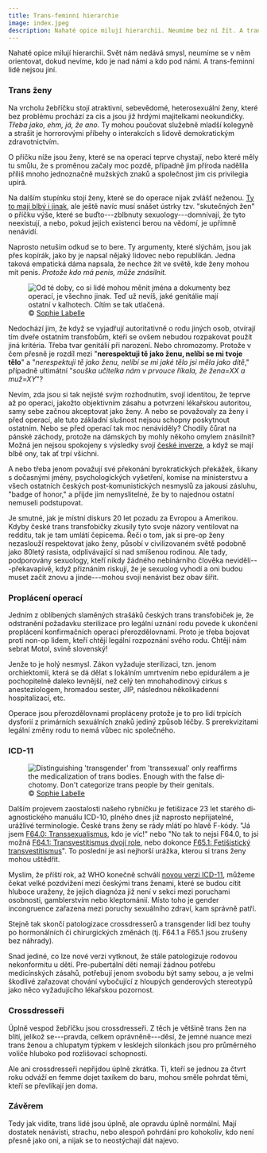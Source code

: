```yaml
---
title: Trans-feminní hierarchie
image: index.jpeg
description: Nahaté opice milují hierarchii. Neumíme bez ní žít. A trans-feminní lidé nejsou jiní.
---
```


Nahaté opice milují hierarchii. Svět nám nedává smysl, neumíme se v něm orientovat, dokud nevíme, kdo je nad námi a kdo pod námi. A trans-feminní lidé nejsou jiní.

### Trans ženy

Na vrcholu žebříčku stojí atraktivní, sebevědomé, heterosexuální ženy, které bez problému prochází za cis a jsou již hrdými majitelkami neokundičky. *Třeba jako, ehm, já, že ano.* Ty mohou poučovat služebně mladší kolegyně a strašit je horrorovými příbehy o interakcích s lidově demokratickým zdravotnictvím.

O příčku níže jsou ženy, které se na operaci teprve chystají, nebo které měly tu smůlu, že s proměnou začaly moc pozdě, případně jim příroda nadělila příliš mnoho jednoznačně mužských znaků a společnost jim cis privilegia upírá.

Na dalším stupínku stojí ženy, které se do operace nijak zvlášť neženou. [Ty to mají blbý i jinak](/byt-trans-v-cr/), ale ještě navíc musí snášet ústrky tzv. "skutečných žen" o příčku výše, které se buďto---zblbnuty sexuology---domnívají, že tyto neexistují, a nebo, pokud jejich existenci berou na vědomí, je upřímně nenávidí.

Naprosto netuším odkud se to bere. Ty argumenty, které slýchám, jsou jak přes kopírák, jako by je napsal nějaký lidovec nebo republikán. Jedna taková empatická dáma napsala, že nechce žít ve světě, kde ženy mohou mít penis. *Protože kdo má penis, může znásilnit.*

<figure>
  <img src="terf-660px.jpeg" 
       alt="Od té doby, co si lidé mohou měnit jména a dokumenty bez operací, je všechno jinak. Teď už nevíš, jaké genitálie mají ostatní v kalhotech. Cítím se tak utlačená.">
  <figcaption>
    &copy; <a href="http://assignedmale.com">Sophie Labelle</a>
  </figcaption>
</figure>

Nedochází jim, že když se vyjadřují autoritativně o rodu jiných osob, otvírají tím dveře ostatním transfobům, kteří se ovšem nebudou rozpakovat použít jiná kritéria. Třeba tvar genitálií při narození. Nebo chromozomy. Protože v čem přesně je rozdíl mezi "**nerespektuji tě jako ženu, nelíbí se mi tvoje tělo**" a "*nerespektuji tě jako ženu, nelíbí se mi jaké tělo jsi měla jako dítě*," případně ultimátní "*souška učitelka nám v prvouce říkala, že žena=XX a muž=XY*"? 

Nevím, zda jsou si tak nejisté svým rozhodnutím, svojí identitou, že teprve až po operaci, jakožto objektivním zásahu a potvrzení lékařskou autoritou, samy sebe začnou akceptovat jako ženy. A nebo se považovaly za ženy i před operací, ale tuto základní slušnost nejsou schopny poskytnout ostatním. Nebo se před operací tak moc nenáviděly? Chodily čůrat na pánské záchody, protože na dámských by mohly někoho omylem znásilnit? Možná jen nejsou spokojeny s výsledky svojí [české inverze](/aikchol-vs-motol/), a když se mají blbě ony, tak ať trpí všichni.

A nebo třeba jenom považují své překonání byrokratických překážek, šikany s dočasnými jmény, psychologických vyšetření, komise na ministerstvu a všech ostatních českých post-komunistických nesmyslů za jakousi zásluhu, "badge of honor," a přijde jim nemyslitelné, že by to najednou ostatní nemuseli podstupovat. 

Je smutné, jak je místní diskurs 20 let pozadu za Evropou a Amerikou. Kdyby české trans trans&shy;fo&shy;bič&shy;ky zkusily tyto svoje názory ventilovat na redditu, tak je tam umlátí čepicema. Řeči o tom, jak si pre-op ženy nezaslouží respektovat jako ženy, působí v civilizovaném světě podobně jako 80letý rasista, odplivávající si nad smíšenou rodinou. Ale tady, podporovány sexuology, kteří nikdy žádného nebinárního člověka neviděli---překavapivě, když přiznáním riskují, že je sexuolog vyhodí a oni budou muset začít znovu a jinde---mohou svoji nenávist bez obav šířit. 

### Proplácení operací

Jedním z oblíbených slaměných strašáků českých trans transfobiček je, že odstranění požadavku sterilizace pro legální uznání rodu povede k ukončení proplácení konfirmačních operací přerozdělovnami. Proto je třeba bojovat proti non-op lidem, kteří chtějí legální rozpoznání svého rodu. Chtějí nám sebrat Motol, svině slovenský!

Jenže to je holý nesmysl. Zákon vyžaduje sterilizaci, tzn. jenom orchiektomii, která se dá dělat s lokálním umrtvením nebo epidurálem a je pochopitelně daleko levnější, než celý ten mnohahodinový cirkus s anesteziologem, hromadou sester, JIP, následnou několikadenní hospitalizací, etc.

Operace jsou přerozdělovnami propláceny protože je to pro lidí trpících dysforií z primárních sexuálních znaků jediný způsob léčby. S prerekvizitami legální změny rodu to nemá vůbec nic společného.

### ICD-11

<figure class="pull-right" lang="en">
  <img src="assigned-male-300px.jpeg" 
       alt="Distinguishing 'transgender' from 'transsexual' only reaffirms the medicalization of trans bodies. Enough with the false dichotomy. Don't categorize trans people by their genitals.">
  <figcaption>
    &copy; <a href="http://assignedmale.com">Sophie Labelle</a>
  </figcaption>
</figure>

Dalším projevem zaostalosti našeho rybníčku je fe&shy;ti&shy;ši&shy;za&shy;ce 23 let starého di&shy;a&shy;gnos&shy;tic&shy;ké&shy;ho manuálu ICD-10, plného dnes již naprosto ne&shy;při&shy;ja&shy;tel&shy;né, urážlivé terminologie. České trans ženy se rády mlátí po hlavě F-kódy. "Já jsem [F64.0: Trans&shy;sexu&shy;alis&shy;mus](http://apps.who.int/classifications/icd10/browse/2008/en#/F64.0), kdo je víc!" nebo "No tak to nejsi F64.0, to jsi možná [F64.1: Trans&shy;ves&shy;ti&shy;tis&shy;mus dvojí role](http://apps.who.int/classifications/icd10/browse/2008/en#/F64.1), nebo dokonce [F65.1: Fe&shy;ti&shy;šis&shy;tic&shy;ký trans&shy;ves&shy;ti&shy;tis&shy;mus](http://apps.who.int/classifications/icd10/browse/2008/en#/F65.1)". To poslední je asi nejhorší urážka, kterou si trans ženy mohou uštědřit. 

Myslím, že příští rok, až WHO konečně schválí [novou verzi ICD-11](http://apps.who.int/classifications/icd11/browse/l-m/en#/http%3a%2f%2fid.who.int%2ficd%2fentity%2f90875286), můžeme čekat velké pozdvižení mezi českými trans ženami, které se budou cítit hluboce uraženy, že jejich diagnóza již není v sekci mezi poruchami osobnosti, gamblerstvím nebo kleptománií. Místo toho je gender incongruence zařazena mezi poruchy sexuálního zdraví, kam správně patří.

Stejně tak skončí patologizace crossdresserů a transgender lidí bez touhy po hormonálních či chirurgických změnách (tj. F64.1 a F65.1 jsou zrušeny bez náhrady).

Snad jediné, co lze nové verzi vytknout, že stále patologizuje rodovou nekonformitu u dětí. Pre-pubertální děti nemají žádnou potřebu medicínských zásahů, potřebují jenom svobodu být samy sebou, a je velmi škodlivé zařazovat chování vybočující z hloupých genderových stereotypů jako něco vyžadujícího lékařskou pozornost.

### Crossdresseři

Úplně vespod žebříčku jsou crossdresseři. Z těch je většině trans žen na blití, jelikož se---pravda, celkem oprávněně---děsí, že jemné nuance mezi trans ženou a chlupatym týpkem v lesklejch silonkách jsou pro průměrného voliče hluboko pod rozlišovací schopností.

Ale ani crossdresseři nepřijdou úplně zkrátka. Ti, kteří se jednou za čtvrt roku odváží en femme dojet taxíkem do baru, mohou směle pohrdat těmi, kteří se převlíkají jen doma.

### Závěrem

Tedy jak vidíte, trans lidé jsou úplně, ale opravdu úplně normální. Mají dostatek nenávisti, strachu, nebo alespoň pohrdání pro kohokoliv, kdo není přesně jako oni, a nijak se to neostýchají dát najevo.